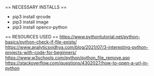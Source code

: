 == NECESSARY INSTALLS ==
- pip3 install qrcode
- pip3 install image
- pip3 install opencv-python

== RESOURCES USED ==
https://www.pythontutorial.net/python-basics/python-check-if-file-exists/
https://www.analyticsvidhya.com/blog/2021/07/3-interesting-python-projects-with-code-for-beginners/
https://www.w3schools.com/python/python_file_remove.asp
https://stackoverflow.com/questions/4302027/how-to-open-a-url-in-python